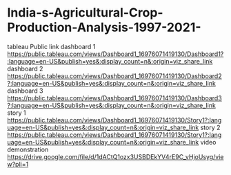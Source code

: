 # India-s-Agricultural-Crop-Production-Analysis-1997-2021-
tableau Public link
dashboard 1
https://public.tableau.com/views/Dashboard1_16976071419130/Dashboard1?:language=en-US&publish=yes&:display_count=n&:origin=viz_share_link
dashboard 2
https://public.tableau.com/views/Dashboard1_16976071419130/Dashboard2?:language=en-US&publish=yes&:display_count=n&:origin=viz_share_link
dashboard 3
https://public.tableau.com/views/Dashboard1_16976071419130/Dashboard3?:language=en-US&publish=yes&:display_count=n&:origin=viz_share_link
story 1
https://public.tableau.com/views/Dashboard1_16976071419130/Story1?:language=en-US&publish=yes&:display_count=n&:origin=viz_share_link
story 2
https://public.tableau.com/views/Dashboard1_16976071419130/Story1?:language=en-US&publish=yes&:display_count=n&:origin=viz_share_link
video demonstration
https://drive.google.com/file/d/1dACtQ1ozx3USBDEkYV4rE9C_vHjoUsyg/view?pli=1
